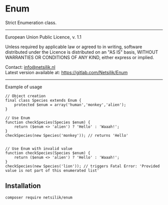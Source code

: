 Enum
====

Strict Enumeration class.

---

European Union Public Licence, v. 1.1

Unless required by applicable law or agreed to in writing, software
distributed under the Licence is distributed on an "AS IS" basis,
WITHOUT WARRANTIES OR CONDITIONS OF ANY KIND, either express or implied.

Contact: info@netsilik.nl  
Latest version available at: https://gitlab.com/Netsilik/Enum

---

Example of usage
```
// Object creation
final class Species extends Enum {
    protected $enum = array('human','monkey','alien');
}

// Use Enum
function checkSpecies(Species $enum) {
    return ($enum <> 'alien') ? 'Hello' : 'Waaah!';
}
checkSpecies(new Species('monkey')); // returns 'Hello'


// Use Enum with invalid value
function checkSpecies(Species $enum) {
    return ($enum <> 'alien') ? 'Hello' : 'Waaah!';
}
checkSpecies(new Species('lion')); // triggers Fatal Error: 'Provided value is not part of this enumerated list'

```


Installation
------------

```
composer require netsilik/enum
```
